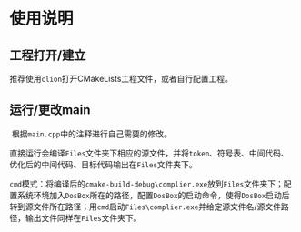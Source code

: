 # 使用说明

## 工程打开/建立	

​	推荐使用`clion`打开CMakeLists工程文件，或者自行配置工程。

## 运行/更改main

​	根据`main.cpp`中的注释进行自己需要的修改。

​	直接运行会编译`Files`文件夹下相应的源文件，并将`token`、符号表、中间代码、优化后的中间代码、目标代码输出在`Files`文件夹下。

​	`cmd`模式：将编译后的`cmake-build-debug\complier.exe`放到`Files`文件夹下；配置系统环境加入`DosBox`所在的路径，配置`DosBox`的启动命令，使得`DosBox`启动后转到源文件所在路径；用`cmd`启动`Files\complier.exe`并给定源文件名/源文件路径，输出文件同样在`Files`文件夹下。

